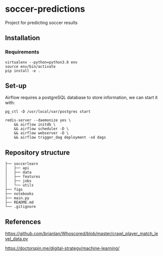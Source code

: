 # soccer-predictions
Project for predicting soccer results

## Installation

### Requirements

```
virtualenv --python=python3.8 env
source env/bin/activate
pip install -e .
```

## Set-up

Airflow requires a postgreSQL database to store information, we can start it with:
```
pg_ctl -D /usr/local/var/postgres start
```

```
redis-server --daemonize yes \
    && airflow initdb \
    && airflow scheduler -D \
    && airflow webserver -D \
    && airflow trigger_dag deployment -sd dags
```

## Repository structure
```
├── soccerlearn
│   ├── api
│   ├── data
│   ├── features
│   ├── jobs
│   └── utils
├── figs
├── notebooks
├── main.py
├── README.md
└── .gitignore
```

## References
https://github.com/brianlan/Whoscored/blob/master/crawl_player_match_level_data.py

https://doctorspin.me/digital-strategy/machine-learning/
